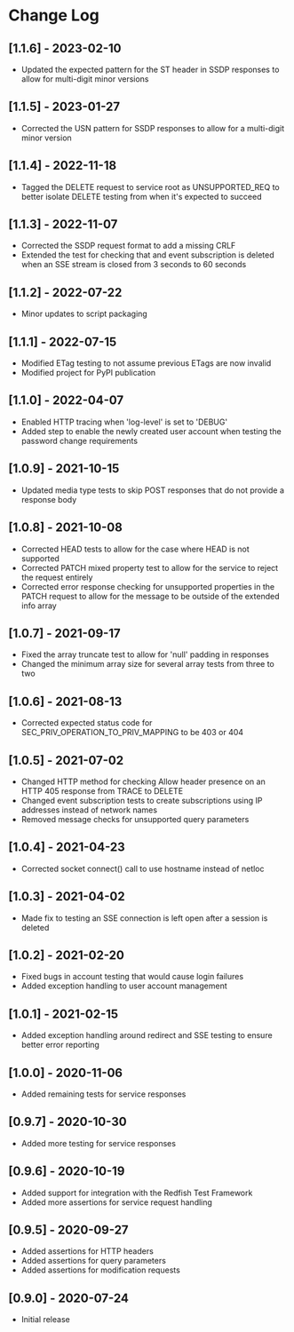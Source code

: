 # Change Log

## [1.1.6] - 2023-02-10
- Updated the expected pattern for the ST header in SSDP responses to allow for multi-digit minor versions

## [1.1.5] - 2023-01-27
- Corrected the USN pattern for SSDP responses to allow for a multi-digit minor version

## [1.1.4] - 2022-11-18
- Tagged the DELETE request to service root as UNSUPPORTED_REQ to better isolate DELETE testing from when it's expected to succeed

## [1.1.3] - 2022-11-07
- Corrected the SSDP request format to add a missing CRLF
- Extended the test for checking that and event subscription is deleted when an SSE stream is closed from 3 seconds to 60 seconds

## [1.1.2] - 2022-07-22
- Minor updates to script packaging

## [1.1.1] - 2022-07-15
- Modified ETag testing to not assume previous ETags are now invalid
- Modified project for PyPI publication

## [1.1.0] - 2022-04-07
- Enabled HTTP tracing when 'log-level' is set to 'DEBUG'
- Added step to enable the newly created user account when testing the password change requirements

## [1.0.9] - 2021-10-15
- Updated media type tests to skip POST responses that do not provide a response body

## [1.0.8] - 2021-10-08
- Corrected HEAD tests to allow for the case where HEAD is not supported
- Corrected PATCH mixed property test to allow for the service to reject the request entirely
- Corrected error response checking for unsupported properties in the PATCH request to allow for the message to be outside of the extended info array

## [1.0.7] - 2021-09-17
- Fixed the array truncate test to allow for 'null' padding in responses
- Changed the minimum array size for several array tests from three to two

## [1.0.6] - 2021-08-13
- Corrected expected status code for SEC_PRIV_OPERATION_TO_PRIV_MAPPING to be 403 or 404

## [1.0.5] - 2021-07-02
- Changed HTTP method for checking Allow header presence on an HTTP 405 response from TRACE to DELETE
- Changed event subscription tests to create subscriptions using IP addresses instead of network names
- Removed message checks for unsupported query parameters

## [1.0.4] - 2021-04-23
- Corrected socket connect() call to use hostname instead of netloc

## [1.0.3] - 2021-04-02
- Made fix to testing an SSE connection is left open after a session is deleted

## [1.0.2] - 2021-02-20
- Fixed bugs in account testing that would cause login failures
- Added exception handling to user account management

## [1.0.1] - 2021-02-15
- Added exception handling around redirect and SSE testing to ensure better error reporting

## [1.0.0] - 2020-11-06
- Added remaining tests for service responses

## [0.9.7] - 2020-10-30
- Added more testing for service responses

## [0.9.6] - 2020-10-19
- Added support for integration with the Redfish Test Framework
- Added more assertions for service request handling

## [0.9.5] - 2020-09-27
- Added assertions for HTTP headers
- Added assertions for query parameters
- Added assertions for modification requests

## [0.9.0] - 2020-07-24
- Initial release
